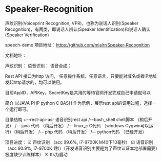 # Speaker-Recognition
声纹识别(Voiceprint Recognition, VPR)，也称为说话人识别(Speaker Recognition)，有两类，即说话人辨认(Speaker Identification)和说话人确认(Speaker Verification)

speech-demo
项目地址：https://github.com/mialrr/Speaker-Recognition

文档地址：

声纹识别：
语音识别：
语音合成：



Rest API 接口为http 访问， 任意操作系统，任意语言，只要能对域名或者IP地址发起http请求的，均可以使用。

目前AppID，APIKey，SecretKey是共用的等待官网开发完成自己申请就可以


简介
以JAVA PHP python C BASH 作为示例，展示rest api的调用过程，选择一个运行即可。

目录结构
+--rest-api-asr  语音识别rest api
   /--bash_shell shell脚本                   （稍后开发）
   /-- java 代码                             （稍后开发）
   /-- linux_c C代码 （windows Cygwin可以运行）（稍后开发）
   /-- php 代码                              （稍后开发）
   /-- python代码                            （已经开发）
 
 
 项目进度：
  ☑ 声纹识别 （acc 99.6%, i7-9700K M40下10毫秒）
  ☑ 语音识别 （acc 90.9%, i7-9700K 1秒）（开发语音识别主要是为了声纹认证本地部署需要）极度缺少训练样本） 
  ☒ tts为启动

